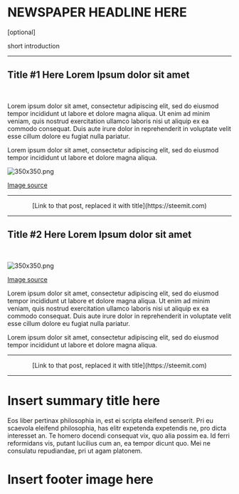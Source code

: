 # NEWSPAPER HEADLINE HERE

[optional]

short introduction



<hr>

## Title #1 Here   Lorem Ipsum dolor sit amet

<br>
<div class="pull-left">

Lorem ipsum dolor sit amet, consectetur adipiscing elit, sed do eiusmod tempor incididunt ut labore et dolore magna aliqua. Ut enim ad minim veniam, quis nostrud exercitation ullamco laboris nisi ut aliquip ex ea commodo consequat. Duis aute irure dolor in reprehenderit in voluptate velit esse cillum dolore eu fugiat nulla pariatur.

Lorem ipsum dolor sit amet, consectetur adipiscing elit, sed do eiusmod tempor incididunt ut labore et dolore magna aliqua.



</div>

<div class="pull-right">

![350x350.png](https://ipfs.busy.org/ipfs/QmUAqeiVCqVvjYw1BKw6VXXkDjvUAVkgHE6n63euRkuLoS)

[Image source](http://via.placeholder.com/350x350)

</div>

<hr>

<center> 
[Link to that post, replaced it with title](https://steemit.com)
</center>

<hr>

## Title #2 Here   Lorem Ipsum dolor sit amet

<br>
<div class="pull-left">

![350x350.png](https://ipfs.busy.org/ipfs/QmUAqeiVCqVvjYw1BKw6VXXkDjvUAVkgHE6n63euRkuLoS)

[Image source](http://via.placeholder.com/350x350)

</div>

<div class="pull-right">

Lorem ipsum dolor sit amet, consectetur adipiscing elit, sed do eiusmod tempor incididunt ut labore et dolore magna aliqua. Ut enim ad minim veniam, quis nostrud exercitation ullamco laboris nisi ut aliquip ex ea commodo consequat. Duis aute irure dolor in reprehenderit in voluptate velit esse cillum dolore eu fugiat nulla pariatur.

Lorem ipsum dolor sit amet, consectetur adipiscing elit, sed do eiusmod tempor incididunt ut labore et dolore magna aliqua.


</div>


<hr>

<center> 
[Link to that post, replaced it with title](https://steemit.com)
</center>
<hr>

# Insert summary title here

Eos liber pertinax philosophia in, est ei scripta eleifend senserit. Pri eu scaevola eleifend philosophia, has elitr expetenda expetendis ne, pro dicta interesset an. Te homero docendi consequat vix, quo alia possim ea. Id ferri reformidans vis, putant lucilius cum an, ea tempor dicunt quo. Mei ne consulatu repudiandae, pri ut agam platonem.

# Insert footer image here